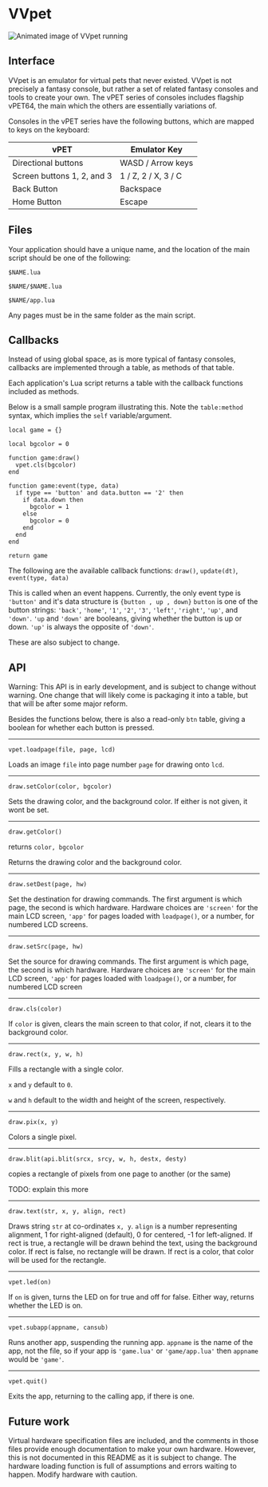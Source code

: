 # VVpet

![Animated image of VVpet running](https://i.imgur.com/vhCwHG2.gif)

## Interface
VVpet is an emulator for virtual pets that never existed. VVpet is not precisely a fantasy console, but rather a set of related fantasy consoles and tools to create your own. The vPET series of consoles includes flagship vPET64, the main which the others are essentially variations of.

Consoles in the vPET series have the following buttons, which are mapped to keys on the keyboard:

| vPET | Emulator Key |
|-|-
| Directional buttons | WASD / Arrow keys
| Screen buttons 1, 2, and 3 | 1 / Z, 2 / X, 3 / C
| Back Button | Backspace
| Home Button | Escape

## Files
Your application should have a unique name, and the location of the main script should be one of the following:

`$NAME.lua`

`$NAME/$NAME.lua`

`$NAME/app.lua`

Any pages must be in the same folder as the main script.

## Callbacks

Instead of using global space, as is more typical of fantasy consoles, callbacks are implemented through a table, as methods of that table.

Each application's Lua script returns a table with the callback functions included as methods.

Below is a small sample program illustrating this. Note the `table:method` syntax, which implies the `self` variable/argument.

    local game = {}

    local bgcolor = 0

    function game:draw()
      vpet.cls(bgcolor)
    end

    function game:event(type, data)
      if type == 'button' and data.button == '2' then
        if data.down then
          bgcolor = 1
        else
          bgcolor = 0
        end
      end
    end

    return game

The following are the available callback functions: `draw()`, `update(dt)`, `event(type, data)`

This is called when an event happens. Currently, the only event type is `'button'` and it's data structure is `{button , up , down}`
`button` is one of the button strings: `'back'`, `'home'`, `'1'`, `'2'`, `'3'`, `'left'`, `'right'`, `'up'`, and `'down'`. `'up` and `'down'` are booleans, giving whether the button is up or down. `'up'` is always the opposite of `'down'`.

These are also subject to change.

## API

Warning: This API is in early development, and is subject to change 
without warning. One change that will likely come is packaging it into 
a table, but that will be after some major reform.

Besides the functions below, there is also a read-only `btn` table, giving a boolean for whether each button is pressed.

---
`vpet.loadpage(file, page, lcd)`

Loads an image `file` into page number `page` for drawing onto `lcd`.

---
`draw.setColor(color, bgcolor)`

Sets the drawing color, and the background color. If either is not given, it wont be set.

---
`draw.getColor()`

returns `color, bgcolor`

Returns the drawing color and the background color.

---
`draw.setDest(page, hw)`

Set the destination for drawing commands. The first argument is which page, the second is which hardware. Hardware choices are `'screen'` for the main LCD screen, `'app'` for pages loaded with `loadpage()`, or a number, for numbered LCD screens.

---
`draw.setSrc(page, hw)`

Set the source for drawing commands. The first argument is which page, the second is which hardware. Hardware choices are `'screen'` for the main LCD screen, `'app'` for pages loaded with `loadpage()`, or a number, for numbered LCD screen

---
`draw.cls(color)`

If `color` is given, clears the main screen to that color, if not, clears it to the background color.

---
`draw.rect(x, y, w, h)`

Fills a rectangle with a single color.

`x` and `y`  default to `0`.

`w` and `h`  default to the width and height of the screen, respectively.

---
`draw.pix(x, y)`

Colors a single pixel.

---
`draw.blit(api.blit(srcx, srcy, w, h, destx, desty)`

copies a rectangle of pixels from one page to another (or the same)

TODO: explain this more

---
`draw.text(str, x, y, align, rect)`

Draws string `str` at co-ordinates `x, y`. `align` is a number representing alignment, 1 for right-aligned (default), 0 for centered, -1 for left-aligned. If rect is true, a rectangle will be drawn behind the text, using the background color. If rect is false, no rectangle will be drawn. If rect is a color, that color will be used for the rectangle.

---
`vpet.led(on)`

If `on` is given, turns the LED on for true and off for false. Either way, returns whether the LED is on.

---
`vpet.subapp(appname, cansub)`

Runs another app, suspending the running app. `appname` is the name of the app, not the file, so if your app is `'game.lua'` or `'game/app.lua'` then `appname` would be `'game'`.

---
`vpet.quit()`

Exits the app, returning to the calling app, if there is one.


## Future work

Virtual hardware specification files are included, and the comments in those files provide enough documentation to make your own hardware. However, this is not documented in this README as it is subject to change. The hardware loading function is full of assumptions and errors waiting to happen. Modify hardware with caution.
